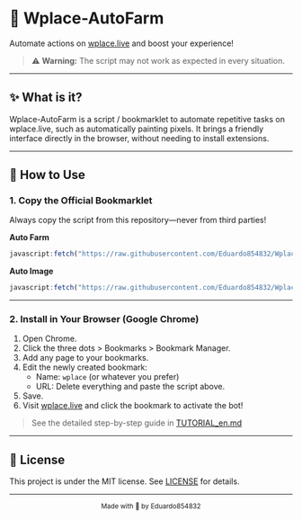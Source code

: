 # 🎨 Wplace-AutoFarm

Automate actions on [wplace.live](https://wplace.live) and boost your experience!  
> ⚠️ **Warning:** The script may not work as expected in every situation.

---

## ✨ What is it?

Wplace-AutoFarm is a script / bookmarklet to automate repetitive tasks on wplace.live, such as automatically painting pixels. It brings a friendly interface directly in the browser, without needing to install extensions.

---

## 🚀 How to Use

### 1. Copy the Official Bookmarklet

Always copy the script from this repository—never from third parties!

**Auto Farm**
```javascript
javascript:fetch("https://raw.githubusercontent.com/Eduardo854832/Wplace-Script/main/AUTO-FARM.js").then(r=>r.text()).then(code=>eval(code));
```

**Auto Image**
```javascript
javascript:fetch("https://raw.githubusercontent.com/Eduardo854832/Wplace-Script/refs/heads/main/AUTO-IMAGE.js").then(t=>t.text()).then(eval);
```

---

### 2. Install in Your Browser (Google Chrome)

1. Open Chrome.
2. Click the three dots > Bookmarks > Bookmark Manager.
3. Add any page to your bookmarks.
4. Edit the newly created bookmark:
   - Name: `wplace` (or whatever you prefer)
   - URL: Delete everything and paste the script above.
5. Save.
6. Visit [wplace.live](https://wplace.live) and click the bookmark to activate the bot!

> See the detailed step-by-step guide in [TUTORIAL_en.md](./TUTORIAL.en.md)

---

## 📄 License

This project is under the MIT license. See [LICENSE](./LICENSE) for details.

---

<div align="center"><sub>Made with 💜 by Eduardo854832</sub></div>
